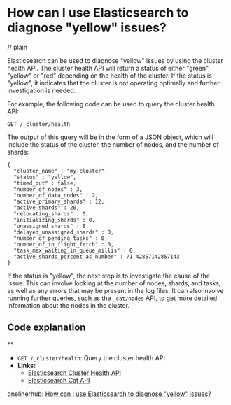 # How can I use Elasticsearch to diagnose "yellow" issues?
// plain

Elasticsearch can be used to diagnose "yellow" issues by using the cluster health API. The cluster health API will return a status of either "green", "yellow" or "red" depending on the health of the cluster. If the status is "yellow", it indicates that the cluster is not operating optimally and further investigation is needed.

For example, the following code can be used to query the cluster health API:

```
GET /_cluster/health
```

The output of this query will be in the form of a JSON object, which will include the status of the cluster, the number of nodes, and the number of shards:

```
{
  "cluster_name" : "my-cluster",
  "status" : "yellow",
  "timed_out" : false,
  "number_of_nodes" : 3,
  "number_of_data_nodes" : 2,
  "active_primary_shards" : 12,
  "active_shards" : 20,
  "relocating_shards" : 0,
  "initializing_shards" : 0,
  "unassigned_shards" : 8,
  "delayed_unassigned_shards" : 0,
  "number_of_pending_tasks" : 0,
  "number_of_in_flight_fetch" : 0,
  "task_max_waiting_in_queue_millis" : 0,
  "active_shards_percent_as_number" : 71.42857142857143
}
```

If the status is "yellow", the next step is to investigate the cause of the issue. This can involve looking at the number of nodes, shards, and tasks, as well as any errors that may be present in the log files. It can also involve running further queries, such as the `_cat/nodes` API, to get more detailed information about the nodes in the cluster.

## Code explanation
**
  - `GET /_cluster/health`: Query the cluster health API
- **Links:**
  - [Elasticsearch Cluster Health API](https://www.elastic.co/guide/en/elasticsearch/reference/current/cluster-health.html)
  - [Elasticsearch Cat API](https://www.elastic.co/guide/en/elasticsearch/reference/current/cat.html)

onelinerhub: [How can I use Elasticsearch to diagnose "yellow" issues?](https://onelinerhub.com/elasticsearch/how-can-i-use-elasticsearch-to-diagnose--yellow--issues)